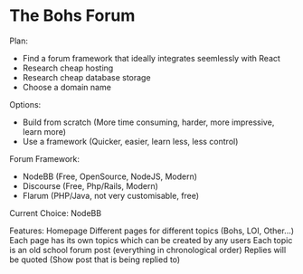 # The Bohs Forum

Plan:
- Find a forum framework that ideally integrates seemlessly with React
- Research cheap hosting
- Research cheap database storage
- Choose a domain name

Options:
- Build from scratch (More time consuming, harder, more impressive, learn more)
- Use a framework (Quicker, easier, learn less, less control)

Forum Framework:
- NodeBB (Free, OpenSource, NodeJS, Modern)
- Discourse (Free, Php/Rails, Modern)
- Flarum (PHP/Java, not very customisable, free)

Current Choice:
NodeBB

Features:
Homepage
Different pages for different topics (Bohs, LOI, Other...)
Each page has its own topics which can be created by any users
Each topic is an old school forum post (everything in chronological order)
Replies will be quoted (Show post that is being replied to)
